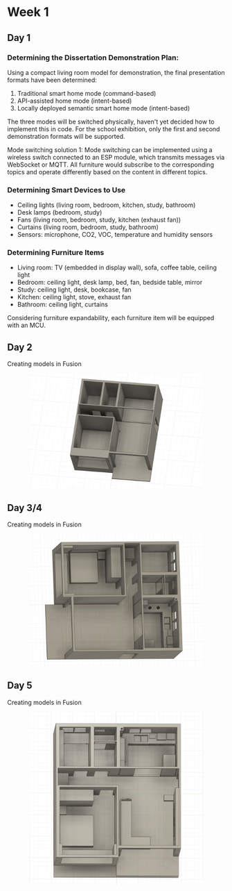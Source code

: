 # Week 1

## Day 1

### Determining the Dissertation Demonstration Plan:

Using a compact living room model for demonstration, the final presentation formats have been determined:

1. Traditional smart home mode (command-based)
2. API-assisted home mode (intent-based)
3. Locally deployed semantic smart home mode (intent-based)

The three modes will be switched physically, haven't yet decided how to implement this in code. For the school exhibition, only the first and second demonstration formats will be supported.

Mode switching solution 1: Mode switching can be implemented using a wireless switch connected to an ESP module, which transmits messages via WebSocket or MQTT. All furniture would subscribe to the corresponding topics and operate differently based on the content in different topics.

### Determining Smart Devices to Use

- Ceiling lights (living room, bedroom, kitchen, study, bathroom)
- Desk lamps (bedroom, study)
- Fans (living room, bedroom, study, kitchen (exhaust fan))
- Curtains (living room, bedroom, study, bathroom)
- Sensors: microphone, CO2, VOC, temperature and humidity sensors

### Determining Furniture Items

- Living room: TV (embedded in display wall), sofa, coffee table, ceiling light
- Bedroom: ceiling light, desk lamp, bed, fan, bedside table, mirror
- Study: ceiling light, desk, bookcase, fan
- Kitchen: ceiling light, stove, exhaust fan
- Bathroom: ceiling light, curtains

Considering furniture expandability, each furniture item will be equipped with an MCU.

## Day 2

Creating models in Fusion

<div style="text-align: center;">
  <img src="../../Img/log_img/week1-day2.jpg" width="400">
</div>

## Day 3/4

Creating models in Fusion

<div style="text-align: center;">
  <img src="../../Img/log_img/week1-day3.jpg" width="400">
</div>

## Day 5

Creating models in Fusion

<div style="text-align: center;">
  <img src="../../Img/log_img/week1-day45.jpg" width="400">
</div>